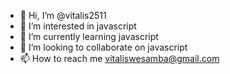 - 👋 Hi, I’m @vitalis2511
- 👀 I’m interested in javascript
- 🌱 I’m currently learning javascript
- 💞️ I’m looking to collaborate on javascript
- 📫 How to reach me vitaliswesamba@gmail.com

<!---
vitalis2511/vitalis2511 is a ✨ special ✨ repository because its `README.md` (this file) appears on your GitHub profile.
You can click the Preview link to take a look at your changes.
--->
